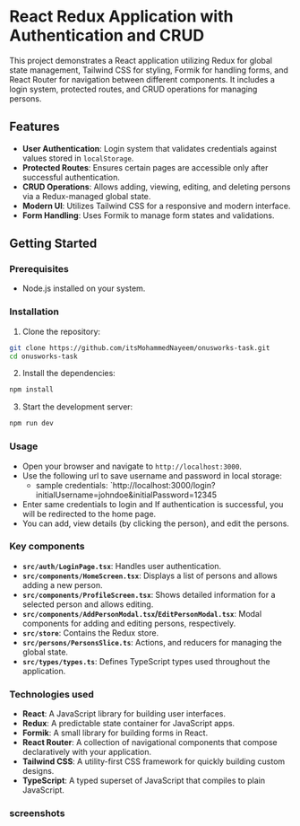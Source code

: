 # React Redux Application with Authentication and CRUD

This project demonstrates a React application utilizing Redux for global state management, Tailwind CSS for styling, Formik for handling forms, and React Router for navigation between different components. It includes a login system, protected routes, and CRUD operations for managing persons.

## Features

- **User Authentication**: Login system that validates credentials against values stored in `localStorage`.
- **Protected Routes**: Ensures certain pages are accessible only after successful authentication.
- **CRUD Operations**: Allows adding, viewing, editing, and deleting persons via a Redux-managed global state.
- **Modern UI**: Utilizes Tailwind CSS for a responsive and modern interface.
- **Form Handling**: Uses Formik to manage form states and validations.

## Getting Started

### Prerequisites

- Node.js installed on your system.

### Installation

1. Clone the repository:

```bash
git clone https://github.com/itsMohammedNayeem/onusworks-task.git
cd onusworks-task
```

2. Install the dependencies:

```bash
npm install
```

3. Start the development server:

```bash
npm run dev
```

### Usage

- Open your browser and navigate to `http://localhost:3000`.
- Use the following url to save username and password in local storage:
  - sample credentials: `http://localhost:3000/login?initialUsername=johndoe&initialPassword=12345
- Enter same credentials to login and If authentication is successful, you will be redirected to the home page.
- You can add, view details (by clicking the person), and edit the persons.

### Key components

- **`src/auth/LoginPage.tsx`**: Handles user authentication.
- **`src/components/HomeScreen.tsx`**: Displays a list of persons and allows adding a new person.
- **`src/components/ProfileScreen.tsx`**: Shows detailed information for a selected person and allows editing.
- **`src/components/AddPersonModal.tsx`/`EditPersonModal.tsx`**: Modal components for adding and editing persons, respectively.
- **`src/store`**: Contains the Redux store.
- **`src/persons/PersonsSlice.ts`**: Actions, and reducers for managing the global state.
- **`src/types/types.ts`**: Defines TypeScript types used throughout the application.

### Technologies used

- **React**: A JavaScript library for building user interfaces.
- **Redux**: A predictable state container for JavaScript apps.
- **Formik**: A small library for building forms in React.
- **React Router**: A collection of navigational components that compose declaratively with your application.
- **Tailwind CSS**: A utility-first CSS framework for quickly building custom designs.
- **TypeScript**: A typed superset of JavaScript that compiles to plain JavaScript.

### screenshots
